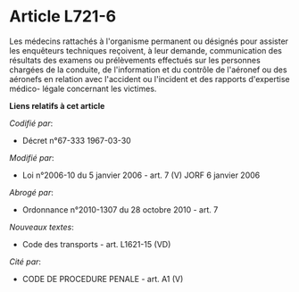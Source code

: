 # Article L721-6

Les médecins rattachés à l'organisme permanent ou désignés pour assister les enquêteurs techniques reçoivent, à leur demande,
communication des résultats des examens ou prélèvements effectués sur les personnes chargées de la conduite, de l'information
et du contrôle de l'aéronef ou des aéronefs en relation avec l'accident ou l'incident et des rapports d'expertise médico-
légale concernant les victimes.

**Liens relatifs à cet article**

_Codifié par_:

  - Décret n°67-333 1967-03-30

_Modifié par_:

  - Loi n°2006-10 du 5 janvier 2006 - art. 7 (V) JORF 6 janvier 2006

_Abrogé par_:

  - Ordonnance n°2010-1307 du 28 octobre 2010 - art. 7

_Nouveaux textes_:

  - Code des transports - art. L1621-15 (VD)

_Cité par_:

  - CODE DE PROCEDURE PENALE - art. A1 (V)
